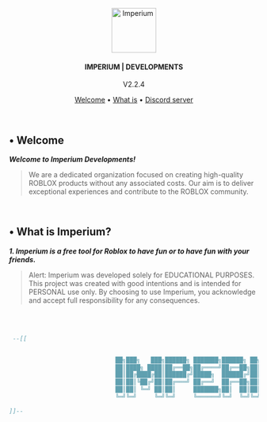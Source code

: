 <!-- 

	~> If you see this don't forget to follow me before skid <3

-->

<p align="center">
	<a href="https://discord.gg/sH5Mh2XfPC"><img src=".assets/icon.ico" alt="Imperium" height="90" /></a>
</p>

<h4 align="center">IMPERIUM | DEVELOPMENTS</h4>
<p align="center">
	V2.2.4
</p>

<p align="center">
  <a href="#-welcome">Welcome</a> •
  <a href="#-what-is-imperium">What is</a> •
	<a href="https://discord.gg/sH5Mh2XfPC">Discord server</a>
</p>
<br/>


## • Welcome

**_Welcome to Imperium Developments!_**
> We are a dedicated organization focused on creating high-quality ROBLOX products without any associated costs. Our aim is to deliver exceptional experiences and contribute to the ROBLOX community.

<br>

## • What is Imperium?

**_1. Imperium is a free tool for Roblox to have fun or to have fun with your friends._**
> Alert: Imperium was developed solely for EDUCATIONAL PURPOSES. This project was created with good intentions and is intended for PERSONAL use only. By choosing to use Imperium, you acknowledge and accept full responsibility for any consequences.

<br><br>

```lua
 --[[


                              ██╗███╗   ███╗██████╗ ███████╗██████╗ ██╗██╗   ██╗███╗   ███╗
                              ██║████╗ ████║██╔══██╗██╔════╝██╔══██╗██║██║   ██║████╗ ████║
                              ██║██╔████╔██║██████╔╝█████╗  ██████╔╝██║██║   ██║██╔████╔██║
                              ██║██║╚██╔╝██║██╔═══╝ ██╔══╝  ██╔══██╗██║██║   ██║██║╚██╔╝██║
                              ██║██║ ╚═╝ ██║██║     ███████╗██║  ██║██║╚██████╔╝██║ ╚═╝ ██║
                              ╚═╝╚═╝     ╚═╝╚═╝     ╚══════╝╚═╝  ╚═╝╚═╝ ╚═════╝ ╚═╝     ╚═╝

]]--
```
